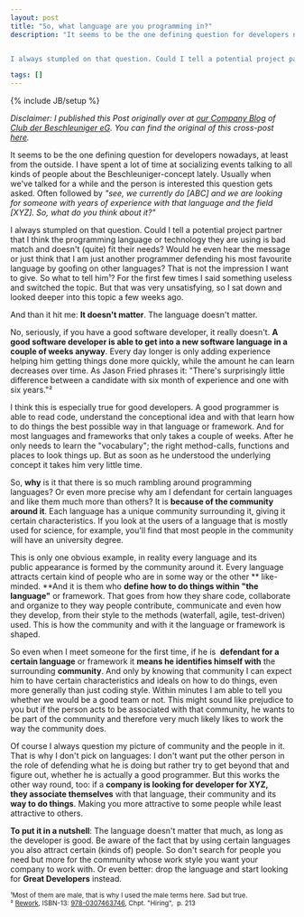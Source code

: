 ```yaml
---
layout: post
title: "So, what language are you programming in?"
description: "It seems to be the one defining question for developers nowadays, at least from the outside. I have spent a lot of time at socializing events talking to all kinds of people about the Beschleuniger-concept lately. Usually when we've talked for a while and the person is interested this question gets asked. Often followed by _”see, we currently do [ABC] and we are looking for someone with years of experience with that language and the field [XYZ]. So, what do you think about it”_


I always stumpled on that question. Could I tell a potential project partner that I think the programming language or technology they are using is bad match and doesn't (quite) fit their needs? Would he even hear the message or just think that I am just another programmer defending his most favourite language by goofing on other languages? That is not the impression I want to give. So what to tell him¹? For the first few times I said something useless and switched the topic. But that was very unsatisfying, so I sat down and looked deeper into this topic a few weeks ago."

tags: []
---
```

{% include JB/setup %}

_Disclaimer: I published this Post originally over at [our Company Blog](http://blog.dieBeschleuniger.de) of [Club der Beschleuniger eG](http://www.dieBeschleuniger.de). You can find the original of this cross-post [here](http://blog.diebeschleuniger.de/2011/08/so-what-language-are-you-programming-in.html)._

It seems to be the one defining question for developers nowadays, at least from the outside. I have spent a lot of time at socializing events talking to all kinds of people about the Beschleuniger-concept lately. Usually when we've talked for a while and the person is interested this question gets asked. Often followed by _"see, we currently do [ABC] and we are looking for someone with years of experience with that language and the field [XYZ]. So, what do you think about it?"_

I always stumpled on that question. Could I tell a potential project partner that I think the programming language or technology they are using is bad match and doesn't (quite) fit their needs? Would he even hear the message or just think that I am just another programmer defending his most favourite language by goofing on other languages? That is not the impression I want to give. So what to tell him¹? For the first few times I said something useless and switched the topic. But that was very unsatisfying, so I sat down and looked deeper into this topic a few weeks ago.

And than it hit me: **It doesn't matter**. The language doesn't matter.

No, seriously, if you have a good software developer, it really doesn't. **A good software developer is able to get into a new software language in a couple of weeks anyway**. Every day longer is only adding experience helping him getting things done more quickly, while the amount he can learn decreases over time. As Jason Fried phrases it: "There's surprisingly little difference between a candidate with six month of experience and one with six years."²

I think this is especially true for good developers.&nbsp;A good programmer is able to read code, understand the conceptional idea and with that learn how to do things the best possible way in that language or framework. And for most languages and frameworks that only takes a couple of weeks. After he only needs to learn the "vocabulary"; the right method-calls, functions and places to look things up. But as soon as he understood the underlying concept it takes him very little time.

So, **why** is it that there is so much rambling around programming languages? Or even more precise why am I defendant for certain languages and like them much more than others? It is **because of the community around it**. Each language has a unique community surrounding it, giving it certain&nbsp;characteristics. If you look at the users of a language that is mostly used for science, for example, you'll find that most people in the community will have an university degree.

This is only one obvious example, in reality every&nbsp;language and its public&nbsp;appearance&nbsp;is formed by the community&nbsp;around&nbsp;it. Every language attracts certain kind of people who are in some way or the other **&nbsp;like-minded. **And it is them who **define how to do things within "the language"** or framework. That goes from how they share code, collaborate and organize to they way people contribute, communicate and even how they develop, from their style to the methods (waterfall, agile, test-driven) used. This is how the community and with it the language or framework is shaped.

So even when I meet someone for the first time, if he is&nbsp; **defendant for a certain language** or framework it **means he identifies himself with** the surrounding **community**. And only by knowing that community I can expect him to have certain&nbsp;characteristics and ideals on how to do things, even more generally than just coding style. Within minutes I am able to tell you whether we would be a good team or not. This might sound like prejudice to you but if the person acts to be associated with that community, he wants to be part of the community and therefore very much likely likes to work the way the community does.

Of course I always question my picture of community and the people in it. That is why I don't pick on languages: I don't want put the other person in the role of defending what he is doing but rather try to get beyond that and figure out, whether he is actually a good programmer. But this works the other way round, too: if a **company is&nbsp;looking for developer for XYZ, they&nbsp;associate&nbsp;themselves**&nbsp;with that language, their community and its&nbsp; **way to do things**. Making you more attractive to some people while least attractive to others.

**To put it in a nutshell**: The language doesn't matter that much, as long as the developer is good. Be aware of the fact that by using certain languages you also attract certain (kinds of) people. So don't search for people you need but more for the community whose work style you want your company to work with. Or even better: drop the language and start looking for **Great Developers** instead.

<small>¹Most of them are male, that is why I used the male terms here. Sad but true.<br/>
² <a href="http://37signals.com/rework/">Rework</a>, ISBN-13: <a href="http://www.amazon.com/Rework-Jason-Fried/dp/0307463745">978-0307463746</a>, Chpt. "Hiring", &nbsp;p. 213</small>